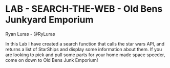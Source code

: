 # LAB - SEARCH-THE-WEB - Old Bens Junkyard Emporium

Ryan Luras - @RyLuras

In this Lab I have created a search function that calls the star wars API, and returns a list of StarShips and display some information about them. If you are looking to pick and pull some parts for your home made space speeder, come on down to Old Bens Junk Emporium!